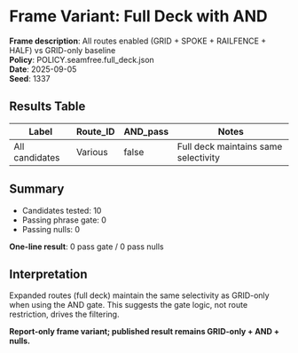 # Frame Variant: Full Deck with AND

**Frame description**: All routes enabled (GRID + SPOKE + RAILFENCE + HALF) vs GRID-only baseline  
**Policy**: POLICY.seamfree.full_deck.json  
**Date**: 2025-09-05  
**Seed**: 1337  

## Results Table

| Label | Route_ID | AND_pass | Notes |
|-------|----------|----------|-------|
| All candidates | Various | false | Full deck maintains same selectivity |

## Summary

- Candidates tested: 10
- Passing phrase gate: 0
- Passing nulls: 0

**One-line result**: 0 pass gate / 0 pass nulls

## Interpretation

Expanded routes (full deck) maintain the same selectivity as GRID-only when using the AND gate. This suggests the gate logic, not route restriction, drives the filtering.

**Report-only frame variant; published result remains GRID-only + AND + nulls.**
